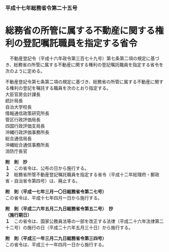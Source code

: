 ### 平成十七年総務省令第二十五号  
# 総務省の所管に属する不動産に関する権利の登記嘱託職員を指定する省令  
　不動産登記令（平成十六年政令第三百七十九号）第七条第二項の規定に基づき、総務省の所管に属する不動産に関する権利の登記嘱託職員を指定する省令を次のように定める。  
  
不動産登記令第七条第二項の規定に基づき、総務省の所管に属する不動産に関する権利の登記を嘱託する職員を次のとおり指定する。  
大臣官房会計課長  
統計局長  
自治大学校長  
情報通信政策研究所長  
管区行政評価局長  
四国行政評価支局長  
沖縄行政評価事務所長  
総合通信局長  
沖縄総合通信事務所長  
消防庁長官  
  
**附　則　抄**  
**１**　この省令は、公布の日から施行する。  
**２**　総務省所管不動産登記嘱託職員を指定する省令（平成十二年総理府・郵政省・自治省令第四号）は、廃止する。  
  
**附　則（平成一七年三月一〇日総務省令第二七号）**  
この省令は、平成十七年四月一日から施行する。  
  
**附　則（平成二六年五月二九日総務省令第五二号）　抄**  
**（施行期日）**  
**１**　この省令は、国家公務員法等の一部を改正する法律（平成二十六年法律第二十二号）の施行の日（平成二十六年五月三十日）から施行する。  
  
**附　則（平成三一年三月二九日総務省令第三四号）**  
この省令は、平成三十一年四月一日から施行する。  
  
